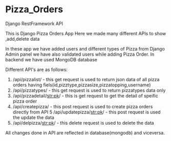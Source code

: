 # Pizza_Orders
Django RestFramework API

This is Django Pizza Orders App 
Here we made many different APIs to show ,add,delete data

In these app we have added users and different types of Pizza from Django Admin panel we have also validated users while adding Pizza Order.
In backend we have used MongoDB database

Different API's are as follows:

1.  /api/pizzalist/  - this get request is used to return json data of all pizza orders having fiels(id,pizztype,pizzasize,pizzatopping,username)
2.  /api/pizzatypes/  - this get request is used to return pizzatypes data only
3.  /api/pizzadetail/<str:pk>/  - this is get request to get the detail of speific pizza order
4.  /api/createpizza/  - this post request is used to create pizza orders directly from API
5  /api/updatepizza/<str:pk>/  - this post request is used the update the data
6.  /api/delpizza/<str:pk>/  - this delete request is used to delete the data

All changes done in API are reflected in database(mongodb) and viceversa.
